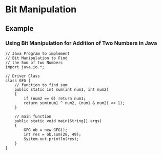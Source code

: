 # Bit Manipulation

## Example

### Using Bit Manipulation for Addition of Two Numbers in Java

```
// Java Program to implement
// Bit Manipulation to Find 
// the Sum of two Numbers
import java.io.*;

// Driver Class
class GFG {
	// function to find sum
	public static int sum(int num1, int num2)
	{
		if (num2 == 0) return num1;
		return sum(num1 ^ num2, (num1 & num2) << 1);
	}
	
	// main function
	public static void main(String[] args)
	{
		GFG ob = new GFG();
		int res = ob.sum(28, 49);
		System.out.println(res);
	}
}

```



